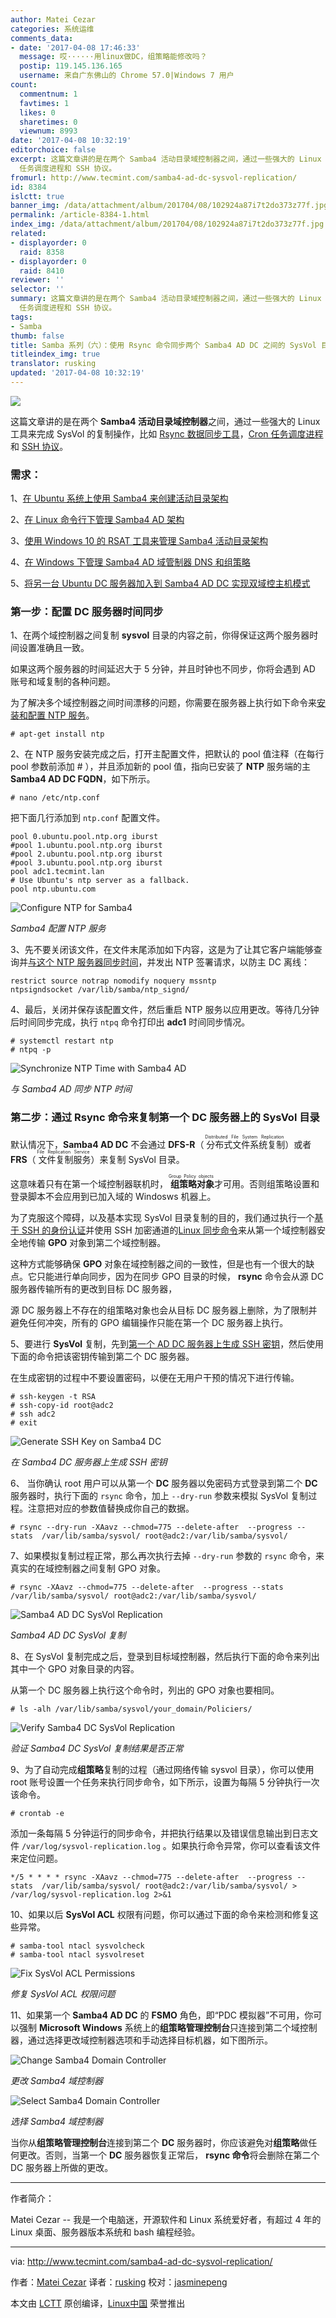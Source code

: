 ```yaml
---
author: Matei Cezar
categories: 系统运维
comments_data:
- date: '2017-04-08 17:46:33'
  message: 哎······用linux做DC，组策略能修改吗？
  postip: 119.145.136.165
  username: 来自广东佛山的 Chrome 57.0|Windows 7 用户
count:
  commentnum: 1
  favtimes: 1
  likes: 0
  sharetimes: 0
  viewnum: 8993
date: '2017-04-08 10:32:19'
editorchoice: false
excerpt: 这篇文章讲的是在两个 Samba4 活动目录域控制器之间，通过一些强大的 Linux 工具来完成 SysVol 的复制操作，比如 Rsync 数据同步工具，Cron
  任务调度进程和 SSH 协议。
fromurl: http://www.tecmint.com/samba4-ad-dc-sysvol-replication/
id: 8384
islctt: true
banner_img: /data/attachment/album/201704/08/102924a87i7t2do373z77f.jpg
permalink: /article-8384-1.html
index_img: /data/attachment/album/201704/08/102924a87i7t2do373z77f.jpg.thumb.jpg
related:
- displayorder: 0
  raid: 8358
- displayorder: 0
  raid: 8410
reviewer: ''
selector: ''
summary: 这篇文章讲的是在两个 Samba4 活动目录域控制器之间，通过一些强大的 Linux 工具来完成 SysVol 的复制操作，比如 Rsync 数据同步工具，Cron
  任务调度进程和 SSH 协议。
tags:
- Samba
thumb: false
title: Samba 系列（六）：使用 Rsync 命令同步两个 Samba4 AD DC 之间的 SysVol 目录
titleindex_img: true
translator: rusking
updated: '2017-04-08 10:32:19'
---
```


![](/data/attachment/album/201704/08/102924a87i7t2do373z77f.jpg)


这篇文章讲的是在两个 **Samba4 活动目录域控制器**之间，通过一些强大的 Linux 工具来完成 SysVol 的复制操作，比如 [Rsync 数据同步工具](http://www.tecmint.com/rsync-local-remote-file-synchronization-commands/)，[Cron 任务调度进程](http://www.tecmint.com/11-cron-scheduling-task-examples-in-linux/)和 [SSH 协议](http://www.tecmint.com/5-best-practices-to-secure-and-protect-ssh-server/)。


### 需求：


1、[在 Ubuntu 系统上使用 Samba4 来创建活动目录架构](/article-8065-1.html)


2、[在 Linux 命令行下管理 Samba4 AD 架构](/article-8070-1.html)


3、[使用 Windows 10 的 RSAT 工具来管理 Samba4 活动目录架构](/article-8097-1.html)


4、[在 Windows 下管理 Samba4 AD 域管制器 DNS 和组策略](/article-8258-1.html)


5、[将另一台 Ubuntu DC 服务器加入到 Samba4 AD DC 实现双域控主机模式](/article-8358-1.html)


### 第一步：配置 DC 服务器时间同步


1、在两个域控制器之间复制 **sysvol** 目录的内容之前，你得保证这两个服务器时间设置准确且一致。


如果这两个服务器的时间延迟大于 5 分钟，并且时钟也不同步，你将会遇到 AD 账号和域复制的各种问题。


为了解决多个域控制器之间时间漂移的问题，你需要在服务器上执行如下命令来[安装和配置 NTP 服务](http://www.tecmint.com/install-and-configure-ntp-server-client-in-debian/)。



```
# apt-get install ntp

```

2、在 NTP 服务安装完成之后，打开主配置文件，把默认的 pool 值注释（在每行 pool 参数前添加 # ），并且添加新的 pool 值，指向已安装了 **NTP** 服务端的主 **Samba4 AD DC FQDN**，如下所示。



```
# nano /etc/ntp.conf

```

把下面几行添加到 `ntp.conf` 配置文件。



```
pool 0.ubuntu.pool.ntp.org iburst
#pool 1.ubuntu.pool.ntp.org iburst
#pool 2.ubuntu.pool.ntp.org iburst
#pool 3.ubuntu.pool.ntp.org iburst
pool adc1.tecmint.lan
# Use Ubuntu's ntp server as a fallback.
pool ntp.ubuntu.com

```

![Configure NTP for Samba4](/data/attachment/album/201704/08/103221g0z6aph1v4x7wm0m.png)


*Samba4 配置 NTP 服务*


3、先不要关闭该文件，在文件末尾添加如下内容，这是为了让其它客户端能够查询并[与这个 NTP 服务器同步时间](http://www.tecmint.com/how-to-synchronize-time-with-ntp-server-in-ubuntu-linux-mint-xubuntu-debian/)，并发出 NTP 签署请求，以防主 DC 离线：



```
restrict source notrap nomodify noquery mssntp
ntpsigndsocket /var/lib/samba/ntp_signd/

```

4、最后，关闭并保存该配置文件，然后重启 NTP 服务以应用更改。等待几分钟后时间同步完成，执行 `ntpq` 命令打印出 **adc1** 时间同步情况。



```
# systemctl restart ntp
# ntpq -p

```

![Synchronize NTP Time with Samba4 AD](/data/attachment/album/201704/08/103221fuebr7rrtgbnsmve.png)


*与 Samba4 AD 同步 NTP 时间*


### 第二步：通过 Rsync 命令来复制第一个 DC 服务器上的 SysVol 目录


默认情况下，**Samba4 AD DC** 不会通过 **DFS-R**（<ruby> 分布式文件系统复制 <rt>  Distributed File System Replication </rt></ruby>）或者 **FRS**（<ruby> 文件复制服务 <rt>  File Replication Service </rt></ruby>）来复制 SysVol 目录。


这意味着只有在第一个域控制器联机时，<ruby> <strong>  组策略对象 </strong> <rt>  Group Policy objects </rt></ruby>才可用。否则组策略设置和登录脚本不会应用到已加入域的 Windosws 机器上。


为了克服这个障碍，以及基本实现 SysVol 目录复制的目的，我们通过执行一个[基于 SSH 的身份认证](http://www.tecmint.com/ssh-passwordless-login-using-ssh-keygen-in-5-easy-steps/)并使用 SSH 加密通道的[Linux 同步命令](http://www.tecmint.com/rsync-local-remote-file-synchronization-commands/)来从第一个域控制器安全地传输 **GPO** 对象到第二个域控制器。


这种方式能够确保 **GPO** 对象在域控制器之间的一致性，但是也有一个很大的缺点。它只能进行单向同步，因为在同步 GPO 目录的时候， **rsync** 命令会从源 DC 服务器传输所有的更改到目标 DC 服务器，


源 DC 服务器上不存在的组策略对象也会从目标 DC 服务器上删除，为了限制并避免任何冲突，所有的 GPO 编辑操作只能在第一个 DC 服务器上执行。


5、要进行 **SysVol** 复制，先到[第一个 AD DC 服务器上生成 SSH 密钥](http://www.tecmint.com/ssh-passwordless-login-using-ssh-keygen-in-5-easy-steps/)，然后使用下面的命令把该密钥传输到第二个 DC 服务器。


在生成密钥的过程中不要设置密码，以便在无用户干预的情况下进行传输。



```
# ssh-keygen -t RSA  
# ssh-copy-id root@adc2  
# ssh adc2 
# exit 

```

![Generate SSH Key on Samba4 DC](/data/attachment/album/201704/08/103222syu0h29525bw5259.png)


*在 Samba4 DC 服务器上生成 SSH 密钥*


6、 当你确认 root 用户可以从第一个 **DC** 服务器以免密码方式登录到第二个 **DC** 服务器时，执行下面的 `rsync` 命令，加上 `--dry-run` 参数来模拟 SysVol 复制过程。注意把对应的参数值替换成你自己的数据。



```
# rsync --dry-run -XAavz --chmod=775 --delete-after  --progress --stats  /var/lib/samba/sysvol/ root@adc2:/var/lib/samba/sysvol/

```

7、如果模拟复制过程正常，那么再次执行去掉 `--dry-run` 参数的 `rsync` 命令，来真实的在域控制器之间复制 GPO 对象。



```
# rsync -XAavz --chmod=775 --delete-after  --progress --stats  /var/lib/samba/sysvol/ root@adc2:/var/lib/samba/sysvol/

```

![Samba4 AD DC SysVol Replication](/data/attachment/album/201704/08/103223jvshyuhxsybdxa8n.png)


*Samba4 AD DC SysVol 复制*


8、在 SysVol 复制完成之后，登录到目标域控制器，然后执行下面的命令来列出其中一个 GPO 对象目录的内容。


从第一个 DC 服务器上执行这个命令时，列出的 GPO 对象也要相同。



```
# ls -alh /var/lib/samba/sysvol/your_domain/Policiers/

```

![Verify Samba4 DC SysVol Replication](/data/attachment/album/201704/08/103224mz6m7c69u8kzu78x.png)


*验证 Samba4 DC SysVol 复制结果是否正常*


9、为了自动完成**组策略**复制的过程（通过网络传输 sysvol 目录），你可以使用 root 账号设置一个任务来执行同步命令，如下所示，设置为每隔 5 分钟执行一次该命令。



```
# crontab -e 

```

添加一条每隔 5 分钟运行的同步命令，并把执行结果以及错误信息输出到日志文件 `/var/log/sysvol-replication.log` 。如果执行命令异常，你可以查看该文件来定位问题。



```
*/5 * * * * rsync -XAavz --chmod=775 --delete-after  --progress --stats  /var/lib/samba/sysvol/ root@adc2:/var/lib/samba/sysvol/ > /var/log/sysvol-replication.log 2>&1

```

10、如果以后 **SysVol ACL** 权限有问题，你可以通过下面的命令来检测和修复这些异常。



```
# samba-tool ntacl sysvolcheck
# samba-tool ntacl sysvolreset

```

![Fix SysVol ACL Permissions](/data/attachment/album/201704/08/103224e0qzixgqqim3xaik.png)


*修复 SysVol ACL 权限问题*


11、如果第一个 **Samba4 AD DC** 的 **FSMO** 角色，即“PDC 模拟器”不可用，你可以强制 **Microsoft Windows** 系统上的**组策略管理控制台**只连接到第二个域控制器，通过选择更改域控制器选项和手动选择目标机器，如下图所示。


![Change Samba4 Domain Controller](/data/attachment/album/201704/08/103225tb99bfkdcjjrfijk.png)


*更改 Samba4 域控制器*


![Select Samba4 Domain Controller](/data/attachment/album/201704/08/103225c4wu3uxz0cux11ux.png)


*选择 Samba4 域控制器*


当你从**组策略管理控制台**连接到第二个 **DC** 服务器时，你应该避免对**组策略**做任何更改。否则，当第一个 **DC** 服务器恢复正常后， **rsync 命令**将会删除在第二个 DC 服务器上所做的更改。




---


作者简介：


Matei Cezar -- 我是一个电脑迷，开源软件和 Linux 系统爱好者，有超过 4 年的 Linux 桌面、服务器版本系统和 bash 编程经验。




---


via: <http://www.tecmint.com/samba4-ad-dc-sysvol-replication/>


作者：[Matei Cezar](http://www.tecmint.com/author/cezarmatei/) 译者：[rusking](https://github.com/rusking) 校对：[jasminepeng](https://github.com/jasminepeng)


本文由 [LCTT](https://github.com/LCTT/TranslateProject) 原创编译，[Linux中国](https://linux.cn/) 荣誉推出